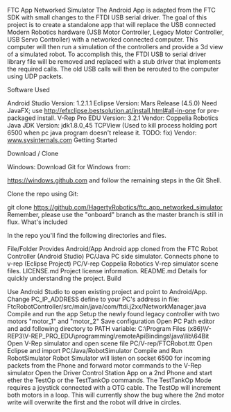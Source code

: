 FTC App Networked Simulator
The Android App is adapted from the FTC SDK with small changes to the FTDI USB serial driver.
The goal of this project is to create a standalone app that will replace the USB connected Modern Robotics hardware (USB Motor Controller, Legacy Motor Controller, USB Servo Controller) with a networked connected computer. This computer will then run a simulation of the controllers and provide a 3d view of a simulated robot. To accomplish this, the FTDI USB to serial driver library file will be removed and replaced with a stub driver that implements the required calls. The old USB calls will then be rerouted to the computer using UDP packets.

Software Used

Android Studio
Version: 1.2.1.1
Eclipse
Version: Mars Release (4.5.0)
Need JavaFX; use http://efxclipse.bestsolution.at/install.html#all-in-one for pre-packaged install.
V-Rep Pro EDU
Version: 3.2.1
Vendor: Coppelia Robotics
Java JDK
Version: jdk1.8.0_45
TCPView (Used to kill process holding port 6500 when pc java program doesn't release it. TODO: fix)
Vendor: www.sysinternals.com
Getting Started

Download / Clone

Windows: Download Git for Windows from:

https://windows.github.com
and follow the remaining steps in the Git Shell.

Clone the repo using Git:

git clone https://github.com/HagertyRobotics/ftc_app_networked_simulator
Remember, please use the "onboard" branch as the master branch is still in flux.
What's included

In the repo you'll find the following directories and files.

File/Folder	Provides
Android/App	Android app cloned from the FTC Robot Controller (Android Studio)
PC/Java	PC side simulator. Connects phone to v-rep (Eclipse Project)
PC/V-rep	Coppelia Robotics V-rep simulator scene files.
LICENSE.md	Project license information.
README.md	Details for quickly understanding the project.
Build

Use Android Studio to open existing project and point to Android/App.
Change PC_IP_ADDRESS define to your PC's address in file: FtcRobotController/src/main/java/com/ftdi.j2xx/NetworkManager.java
Compile and run the app
Setup the newly found legacy controller with two motors "motor_1" and "motor_2"
Save configuration
Open PC Path editor and add following directory to PATH variable:
C:\Program Files (x86)\V-REP3\V-REP_PRO_EDU\programming\remoteApiBindings\java\lib\64Bit
Open V-Rep simulator and open scene file PC/V-rep/FTCRobot.ttt
Open Eclipse and import PC/Java/RobotSimulator
Compile and Run RobotSimulator
Robot Simulator will listen on socket 6500 for incoming packets from the Phone and forward motor commands to the V-Rep simulator
Open the Driver Control Station App on a 2nd Phone and start ether the TestOp or the TestTankOp commands.
The TestTankOp Mode requires a joystick connected with a OTG cable.
The TestOp will increment both motors in a loop. This will currently show the bug where the 2nd motor write will overwrite the first and the robot will drive in circles.
